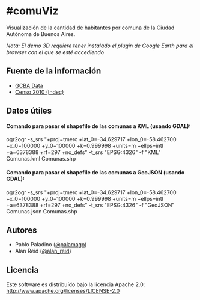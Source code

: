 #comuViz
===========
Visualización de la cantidad de habitantes por comuna de la Ciudad Autónoma de Buenos Aires. 

*Nota: El demo 3D requiere tener instalado el plugin de Google Earth para el browser con el que se esté accediendo*


## Fuente de la información
* [GCBA Data](http://data.buenosaires.gob.ar/dataset/mapa-comunas) 
* [Censo 2010 (Indec)](www.censo2010.indec.gov.ar/resultadosdefinitivos.asp)


## Datos útiles

#### Comando para pasar el shapefile de las comunas a KML (usando GDAL):
ogr2ogr 
	-s_srs "+proj=tmerc +lat_0=-34.629717 +lon_0=-58.462700 +x_0=100000 +y_0=100000 +k=0.999998 +units=m +ellps=intl +a=6378388 +rf=297 +no_defs" 
	-t_srs "EPSG:4326" 
	-f "KML" 
	Comunas.kml Comunas.shp


#### Comando para pasar el shapefile de las comunas a GeoJSON (usando GDAL):
ogr2ogr 
	-s_srs "+proj=tmerc +lat_0=-34.629717 +lon_0=-58.462700 +x_0=100000 +y_0=100000 +k=0.999998 +units=m +ellps=intl +a=6378388 +rf=297 +no_defs" 
	-t_srs "EPSG:4326" 
	-f "GeoJSON" 
	Comunas.json Comunas.shp

## Autores
* Pablo Paladino ([@palamago](http://twitter.com/palamago))
* Alan Reid ([@alan_reid](http://twitter.com/alan_reid))

## Licencia
Este software es distribuído bajo la licencia Apache 2.0: http://www.apache.org/licenses/LICENSE-2.0
